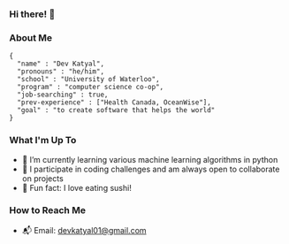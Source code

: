 ### Hi there! 👋

### About Me 
```
{
  "name" : "Dev Katyal",
  "pronouns" : "he/him",
  "school" : "University of Waterloo",
  "program" : "computer science co-op",
  "job-searching" : true,
  "prev-experience" : ["Health Canada, OceanWise"],
  "goal" : "to create software that helps the world"
}
```

### What I'm Up To 
- 🌱 I’m currently learning various machine learning algorithms in python
- 👯 I participate in coding challenges and am always open to collaborate on projects
- 🍣 Fun fact: I love eating sushi!

### How to Reach Me
- 📬 Email: devkatyal01@gmail.com


<!--

